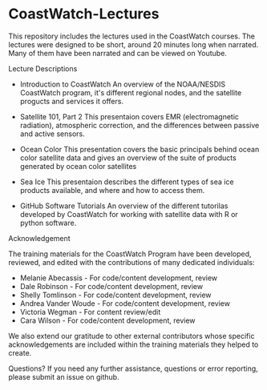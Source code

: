 # CoastWatch-Lectures
This repository includes the lectures used in the CoastWatch courses. The lectures were designed to be short, around 20 minutes long when narrated.  Many of them have been narrated and can be viewed on Youtube.  

Lecture Descriptions 

* Introduction to CoastWatch
  An overview of the NOAA/NESDIS CoastWatch program, it's different regional nodes, and the satellite progucts and services it offers. 

* Satellite 101, Part 2
  This presentaion covers EMR (electromagnetic radiation), atmospheric correction, and the differences between passive and active sensors. 
  
* Ocean Color
  This presentation covers the basic principals behind ocean color satellite data and gives an overview of the suite of products generated by ocean color satellites

* Sea Ice
  This presentaion describes the different types of sea ice products available, and where and how to access them.
  
* GitHub Software Tutorials
  An overview of the different tutorilas developed by CoastWatch for working with satellite data with R or python software. 

Acknowledgement

The training materials for the CoastWatch Program have been developed, reviewed, and edited with the contributions of many dedicated individuals:

* Melanie Abecassis - For code/content development, review
* Dale Robinson - For code/content development, review
* Shelly Tomlinson - For code/content development, review
* Andrea Vander Woude - For code/content development, review
* Victoria Wegman - For content review/edit
* Cara Wilson - For code/content development, review

We also extend our gratitude to other external contributors whose specific acknowledgements are included within the training materials they helped to create.

Questions?
If you need any further assistance, questions or error reporting, please submit an issue on github.

